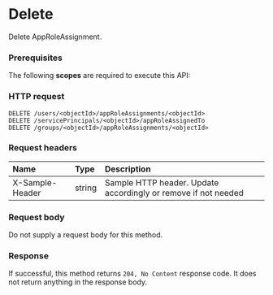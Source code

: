# Delete

Delete AppRoleAssignment.
### Prerequisites
The following **scopes** are required to execute this API: 
### HTTP request
<!-- { "blockType": "ignored" } -->
```http
DELETE /users/<objectId>/appRoleAssignments/<objectId>
DELETE /servicePrincipals/<objectId>/appRoleAssignedTo
DELETE /groups/<objectId>/appRoleAssignments/<objectId>

```
### Request headers
| Name       | Type | Description|
|:---------------|:--------|:----------|
| X-Sample-Header  | string  | Sample HTTP header. Update accordingly or remove if not needed|

### Request body
Do not supply a request body for this method.


### Response
If successful, this method returns `204, No Content` response code. It does not return anything in the response body.


<!-- uuid: f584d89f-d709-41d1-8f45-6a5313b41a96
2015-10-16 23:06:03 UTC -->
<!-- {
  "type": "#page.annotation",
  "description": "Delete",
  "keywords": "",
  "section": "documentation",
  "tocPath": ""
}-->